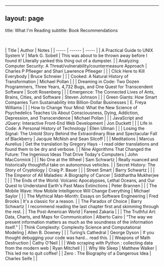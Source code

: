 - - -

## layout: page

title: What I'm Reading
subtitle: Book Recommendations

<br>
<br>
| Title | Author | Notes |
| ----- | ------ | ----- |
| A Practical Guide to UNIX System V | Mark G. Sobell | This was about to be thrown away before I found it! Literally yanked this thing out of a dumpster. |
| Analyzing Computer Security: A Threat/vulnerability/countermeasure Approach | Charles P Pfleeger and Shari Lawrence Pfleeger |  |
| Click Here to Kill Everybody | Bruce Schneier |  |
| Cooked: A Natural History of Transformation | Michael Pollan |  |
| Dreaming in Code: Two Dozen Programmers, Three Years, 4,732 Bugs, and One Quest for Transcendent Software | Scott Rosenberg |  |
| Emergence: The Connected Lives of Ants, Brains, Cities, and Software | Steven Johnson |  |
| Green Giants: How Smart Companies Turn Sustainability Into Billion-Dollar Businesses | E. Freya Williams |  |
| How to Change Your Mind: What the New Science of Psychedelics Teaches Us About Consciousness, Dying, Addiction, Depression, and Transcendence | Michael Pollan |  |
| JavaScript and JQuery: Interactive Front-End Web Development | Jon Duckett |  |
| Life in Code: A Personal History of Technology | Ellen Ullman |  |
| Losing the Signal: The Untold Story Behind the Extraordinary Rise and Spectacular Fall of Blackberry | Jacquie McNish and Sean Silcoff |  |
| Meditations | Marcus Aurelius | Get the translation by Gregory Hays - I read older translations and found them to be dry and verbose. |
| Nine Algorithms That Changed the Future: The Ingenious Ideas That Drive Today's Computers | John MacCormick |  |
| No One at the Wheel | Sam Schwartz | Really nuanced and historically thoughtful take on autonomous vehicles. |
| Secret History: The Story of Cryptology | Craig P. Bauer |  |
| Street Smart | Barry Schwartz |  |
| The Emperor of All Maladies: A Biography of Cancer | Siddhartha Mukherjee |  |
| The Ends of the World: Volcanic Apocalypses, Lethal Oceans, and Our Quest to Understand Earth's Past Mass Extinctions | Peter Brannen |  |
| The Mobile Wave: How Mobile Intelligence Will Change Everything | Michael Saylor |  |
| The Mythical Man-Month: Essays on Software Engineering | Fred Brooks | It's a classic for a reason. |
| The Paradox of Choice | Barry Schwartz | I recommend reading the last chapter first and skimming through the rest. |
| The Post-American World | Fareed Zakaria |  |
| The Truthful Art: Data, Charts, and Maps for Communication | Alberto Cairo | “The way we present information matters as much as the soundness of the information itself.” |
| Think Complexity: Complexity Science and Computational Modeling | Allen B. Downey |  |
| Turing’s Cathedral | George Dyson | If you thought debugging your code was hard... read this. |
| Weapons of Math Destruction | Cathy O'Neil |  |
| Web scraping with Python : collecting data from the modern web | Ryan Mitchell |  |
| Why We Sleep | Matthew Walker | This led me to quit coffee! |
| Zero : The Biography of a Dangerous Idea | Charles Seife |  |